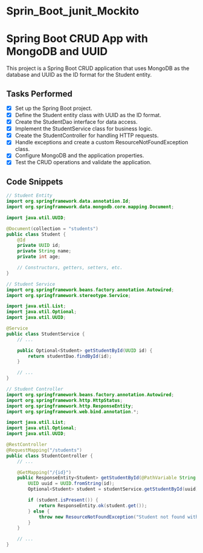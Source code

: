# Sprin_Boot_junit_Mockito

# Spring Boot CRUD App with MongoDB and UUID

This project is a Spring Boot CRUD application that uses MongoDB as the database and UUID as the ID format for the Student entity.

## Tasks Performed

- [x] Set up the Spring Boot project.
- [x] Define the Student entity class with UUID as the ID format.
- [x] Create the StudentDao interface for data access.
- [x] Implement the StudentService class for business logic.
- [x] Create the StudentController for handling HTTP requests.
- [x] Handle exceptions and create a custom ResourceNotFoundException class.
- [x] Configure MongoDB and the application properties.
- [x] Test the CRUD operations and validate the application.

## Code Snippets

```java
// Student Entity
import org.springframework.data.annotation.Id;
import org.springframework.data.mongodb.core.mapping.Document;

import java.util.UUID;

@Document(collection = "students")
public class Student {
    @Id
    private UUID id;
    private String name;
    private int age;

    // Constructors, getters, setters, etc.
}

// Student Service
import org.springframework.beans.factory.annotation.Autowired;
import org.springframework.stereotype.Service;

import java.util.List;
import java.util.Optional;
import java.util.UUID;

@Service
public class StudentService {
    // ...

    public Optional<Student> getStudentById(UUID id) {
        return studentDao.findById(id);
    }

    // ...
}

// Student Controller
import org.springframework.beans.factory.annotation.Autowired;
import org.springframework.http.HttpStatus;
import org.springframework.http.ResponseEntity;
import org.springframework.web.bind.annotation.*;

import java.util.List;
import java.util.Optional;
import java.util.UUID;

@RestController
@RequestMapping("/students")
public class StudentController {
    // ...

    @GetMapping("/{id}")
    public ResponseEntity<Student> getStudentById(@PathVariable String id) {
        UUID uuid = UUID.fromString(id);
        Optional<Student> student = studentService.getStudentById(uuid);

        if (student.isPresent()) {
            return ResponseEntity.ok(student.get());
        } else {
            throw new ResourceNotFoundException("Student not found with ID: " + id);
        }
    }

    // ...
}
